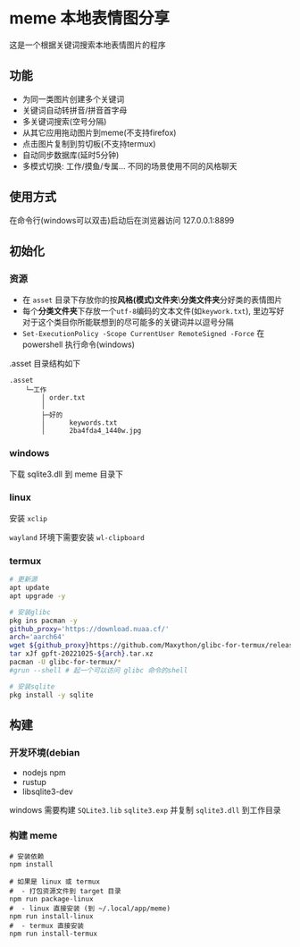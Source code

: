 # meme 本地表情图分享

这是一个根据关键词搜索本地表情图片的程序

## 功能

- 为同一类图片创建多个关键词
- 关键词自动转拼音/拼音首字母
- 多关键词搜索(空号分隔)
- 从其它应用拖动图片到meme(不支持firefox)
- 点击图片复制到剪切板(不支持termux)
- 自动同步数据库(延时5分钟)
- 多模式切换: 工作/摸鱼/专属... 不同的场景使用不同的风格聊天

## 使用方式

在命令行(windows可以双击)启动后在浏览器访问 127.0.0.1:8899

## 初始化

### 资源

- 在 `asset` 目录下存放你的按**风格(模式)文件夹**\\**分类文件夹**分好类的表情图片
- 每个**分类文件夹**下存放一个`utf-8`编码的文本文件(如`keywork.txt`), 里边写好对于这个类目你所能联想到的尽可能多的关键词并以逗号分隔
- `Set-ExecutionPolicy -Scope CurrentUser RemoteSigned -Force` 在 powershell 执行命令(windows)

.asset 目录结构如下

``` plaintext
.asset
    └─工作
        │ order.txt
        │
        ├─好的
        │      keywords.txt
        │      2ba4fda4_1440w.jpg
```

### windows

下载 sqlite3.dll 到 meme 目录下

### linux

安装 `xclip`

`wayland` 环境下需要安装 `wl-clipboard`

### termux

``` bash
# 更新源
apt update
apt upgrade -y

# 安装glibc
pkg ins pacman -y
github_proxy='https://download.nuaa.cf/'
arch='aarch64'
wget ${github_proxy}https://github.com/Maxython/glibc-for-termux/releases/download/20221025/gpft-20221025-${arch}.tar.xz
tar xJf gpft-20221025-${arch}.tar.xz
pacman -U glibc-for-termux/*
#grun --shell # 起一个可以访问 glibc 命令的shell

# 安装sqlite
pkg install -y sqlite
```

## 构建

### 开发环境(debian

- nodejs npm
- rustup
- libsqlite3-dev

windows 需要构建 `SQLite3.lib` `sqlite3.exp` 并复制 `sqlite3.dll` 到工作目录

### 构建 meme

``` shell
# 安装依赖
npm install

# 如果是 linux 或 termux
#  - 打包资源文件到 target 目录
npm run package-linux
#  - linux 直接安装 (到 ~/.local/app/meme)
npm run install-linux
#  - termux 直接安装
npm run install-termux
```
